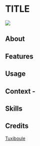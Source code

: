# TITLE
![](icon.png)

## About


## Features


## Usage


## Context - 


## Skills


## Credits
[Tuxiboule](https://github.com/Tuxiboule)
